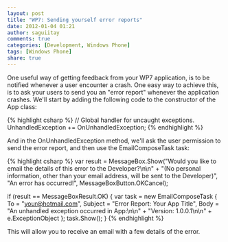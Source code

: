 ```yaml
---
layout: post
title: "WP7: Sending yourself error reports"
date: 2012-01-04 01:21
author: saguiitay
comments: true
categories: [Development, Windows Phone]
tags: [Windows Phone]
share: true
---
```

One useful way of getting feedback from your WP7 application, is to be notified whenever a user encounter a crash.
One easy way to achieve this, is to ask your users to send you an "error report" whenever the application crashes.
We'll start by adding the following code to the constructor of the App class: 

{% highlight csharp %}
// Global handler for uncaught exceptions.
UnhandledException += OnUnhandledException;
{% endhighlight %}

And in the OnUnhandledException method, we'll ask the user permission to send the error report, and then use the EmailComposeTask task:

{% highlight csharp %}
var result = MessageBox.Show("Would you like to email the details of this error to the Developer?\n\n"
	+ "(No personal information, other than your email address, will be sent to the Developer)", 
	"An error has occurred!", 
	MessageBoxButton.OKCancel);

if (result == MessageBoxResult.OK) 
{
	var task = new EmailComposeTask 
		{
			To = "your@hotmail.com",
			Subject = "Error Report: Your App Title",
			Body = "An unhandled exception occurred in App:\n\n" + "Version: 1.0.0.1\n\n" + e.ExceptionObject
		};
	task.Show();
}
{% endhighlight %}

This will allow you to receive an email with a few details of the error.